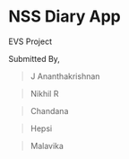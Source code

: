 # NSS Diary App

EVS Project

Submitted By,

> J Ananthakrishnan

> Nikhil R

> Chandana

> Hepsi

> Malavika
